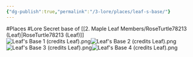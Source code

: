 ```yaml
---
{"dg-publish":true,"permalink":"/3-lore/places/leaf-s-base/"}
---
```


#Places #Lore 
Secret base of [[2. Maple Leaf Members/RoseTurtle78213 (Leaf)\|RoseTurtle78213 (Leaf)]]    
![Leaf's Base 1 (credits Leaf).png](/img/user/Images/Leaf's%20Base%201%20(credits%20Leaf).png)![Leaf's Base 2 (credits Leaf).png](/img/user/Images/Leaf's%20Base%202%20(credits%20Leaf).png)![Leaf's Base 3 (credits Leaf).png](/img/user/Images/Leaf's%20Base%203%20(credits%20Leaf).png)![Leaf's Base 4 (credits Leaf).png](/img/user/Images/Leaf's%20Base%204%20(credits%20Leaf).png)
